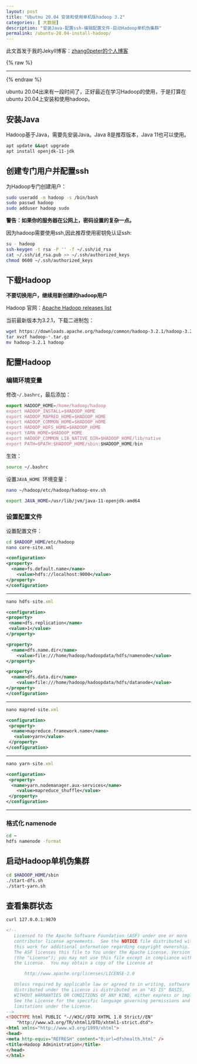 ```yaml
---
layout: post
title: "Ubutnu 20.04 安装和使用单机版hadoop 3.2"
categories: [ 大数据]
description: "安装Java-配置ssh-编辑配置文件-启动Hadoop单机伪集群"
permalink: /ubuntu-20.04-install-hadoop/
---
```




此文首发于我的Jekyll博客：[zhang0peter的个人博客](https://zhang0peter.com)         

{% raw %}
***          
{% endraw %}

ubuntu 20.04出来有一段时间了，正好最近在学习Hadoop的使用，于是打算在ubuntu 20.04上安装和使用hadoop。

## 安装Java

Hadoop基于Java，需要先安装Java。Java 8是推荐版本，Java 11也可以使用。

```sh
apt update &&apt upgrade
apt install openjdk-11-jdk
```
## 创建专门用户并配置ssh

为Hadoop专门创建用户：
```sh
sudo useradd -m hadoop -s /bin/bash
sudo passwd hadoop
sudo adduser hadoop sudo
```

**警告：如果你的服务器在公网上，密码设置的复杂一点。**

因为hadoop需要使用ssh,因此推荐使用密钥免认证ssh:
```sh
su - hadoop 
ssh-keygen -t rsa -P '' -f ~/.ssh/id_rsa
cat ~/.ssh/id_rsa.pub >> ~/.ssh/authorized_keys
chmod 0600 ~/.ssh/authorized_keys
```
## 下载Hadoop

**不要切换用户，继续用新创建的hadoop用户**


Hadoop 官网：[Apache  Hadoop releases list](http://hadoop.apache.org/releases.html)

当前最新版本为3.2.1，下载二进制包：

```sh
wget https://downloads.apache.org/hadoop/common/hadoop-3.2.1/hadoop-3.2.1.tar.gz
tar xvzf hadoop-*.tar.gz
mv hadoop-3.2.1 hadoop
```

## 配置Hadoop

### 编辑环境变量

修改`~/.bashrc`，最后添加：
```js
export HADOOP_HOME=/home/hadoop/hadoop
export HADOOP_INSTALL=$HADOOP_HOME
export HADOOP_MAPRED_HOME=$HADOOP_HOME
export HADOOP_COMMON_HOME=$HADOOP_HOME
export HADOOP_HDFS_HOME=$HADOOP_HOME
export YARN_HOME=$HADOOP_HOME
export HADOOP_COMMON_LIB_NATIVE_DIR=$HADOOP_HOME/lib/native
export PATH=$PATH:$HADOOP_HOME/sbin:$HADOOP_HOME/bin
```
生效：
```sh
source ~/.bashrc
```
设置`JAVA_HOME `环境变量：
```sh
nano ~/hadoop/etc/hadoop/hadoop-env.sh 
```
```sh
export JAVA_HOME=/usr/lib/jvm/java-11-openjdk-amd64
```

### 设置配置文件

设置配置文件：
```sh
cd $HADOOP_HOME/etc/hadoop
nano core-site.xml
```
```xml
<configuration>
<property>
  <name>fs.default.name</name>
    <value>hdfs://localhost:9000</value>
</property>
</configuration>
```

**********

```js
nano hdfs-site.xml
```
```xml
<configuration>
<property>
 <name>dfs.replication</name>
 <value>1</value>
</property>

<property>
  <name>dfs.name.dir</name>
    <value>file:///home/hadoop/hadoopdata/hdfs/namenode</value>
</property>

<property>
  <name>dfs.data.dir</name>
    <value>file:///home/hadoop/hadoopdata/hdfs/datanode</value>
</property>
</configuration>
```

***************

```js
nano mapred-site.xml
```
```xml
<configuration>
 <property>
  <name>mapreduce.framework.name</name>
   <value>yarn</value>
 </property>
</configuration>
```
********
```js
nano yarn-site.xml
```
```xml
<configuration>
 <property>
  <name>yarn.nodemanager.aux-services</name>
    <value>mapreduce_shuffle</value>
 </property>
</configuration>
```

**********

### 格式化 namenode 
```sh
cd ~
hdfs namenode -format
```

## 启动Hadoop单机伪集群

```sh
cd $HADOOP_HOME/sbin
./start-dfs.sh 
./start-yarn.sh 
```

## 查看集群状态
```sh
curl 127.0.0.1:9870
```
```html
<!--
   Licensed to the Apache Software Foundation (ASF) under one or more
   contributor license agreements.  See the NOTICE file distributed with
   this work for additional information regarding copyright ownership.
   The ASF licenses this file to You under the Apache License, Version 2.0
   (the "License"); you may not use this file except in compliance with
   the License.  You may obtain a copy of the License at

       http://www.apache.org/licenses/LICENSE-2.0

   Unless required by applicable law or agreed to in writing, software
   distributed under the License is distributed on an "AS IS" BASIS,
   WITHOUT WARRANTIES OR CONDITIONS OF ANY KIND, either express or implied.
   See the License for the specific language governing permissions and
   limitations under the License.
-->
<!DOCTYPE html PUBLIC "-//W3C//DTD XHTML 1.0 Strict//EN"
    "http://www.w3.org/TR/xhtml1/DTD/xhtml1-strict.dtd">
<html xmlns="http://www.w3.org/1999/xhtml">
<head>
<meta http-equiv="REFRESH" content="0;url=dfshealth.html" />
<title>Hadoop Administration</title>
</head>
</html>

```


